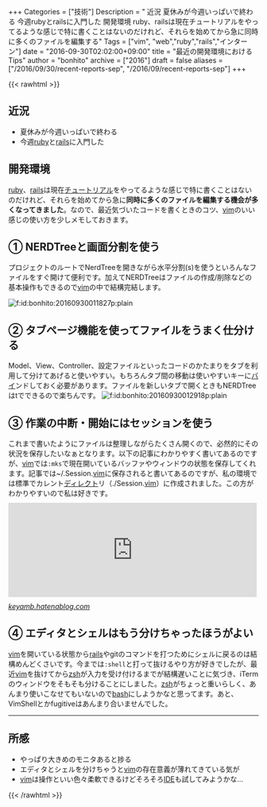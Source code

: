 +++
Categories = ["技術"]
Description = " 近況   夏休みが今週いっぱいで終わる  今週rubyとrailsに入門した   開発環境  ruby、railsは現在チュートリアルをやってるような感じで特に書くことはないのだけれど、それらを始めてから急に同時に多くのファイルを編集する"
Tags = ["vim", "web","ruby","rails","インターン"]
date = "2016-09-30T02:02:00+09:00"
title = "最近の開発環境におけるTips"
author = "bonhito"
archive = ["2016"]
draft = false
aliases = ["/2016/09/30/recent-reports-sep", "/2016/09/recent-reports-sep"]
+++

{{< rawhtml >}}
<body>
<h2>近況</h2>

<ul>
<li>夏休みが今週いっぱいで終わる</li>
<li>今週<a class="keyword" href="http://d.hatena.ne.jp/keyword/ruby">ruby</a>と<a class="keyword" href="http://d.hatena.ne.jp/keyword/rails">rails</a>に入門した</li>
</ul>


<h2>開発環境</h2>

<p><a class="keyword" href="http://d.hatena.ne.jp/keyword/ruby">ruby</a>、<a class="keyword" href="http://d.hatena.ne.jp/keyword/rails">rails</a>は現在<a class="keyword" href="http://d.hatena.ne.jp/keyword/%A5%C1%A5%E5%A1%BC%A5%C8%A5%EA%A5%A2%A5%EB">チュートリアル</a>をやってるような感じで特に書くことはないのだけれど、それらを始めてから急に<b>同時に多くのファイルを編集する機会が多くなってきました</b>。なので、最近気づいたコードを書くときのコツ、<a class="keyword" href="http://d.hatena.ne.jp/keyword/vim">vim</a>のいい感じの使い方を少しメモしておきます。</p>

<h2>① NERDTreeと画面分割を使う</h2>

<p>プロジェクトのルートでNerdTreeを開きながら水平分割(s)を使うといろんなファイルをすぐ開けて便利です。加えてNERDTreeはファイルの作成/削除などの基本操作もできるので<a class="keyword" href="http://d.hatena.ne.jp/keyword/vim">vim</a>の中で結構完結します。</p>

<p><span itemscope itemtype="http://schema.org/Photograph"><img src="https://cdn-ak.f.st-hatena.com/images/fotolife/b/bonhito/20160930/20160930011827.png" alt="f:id:bonhito:20160930011827p:plain" title="f:id:bonhito:20160930011827p:plain" class="hatena-fotolife" itemprop="image"></span></p>

<h2>② タブページ機能を使ってファイルをうまく仕分ける</h2>

<p>Model、View、Controller、設定ファイルといったコードのかたまりをタブを利用して分けてあげると使いやすい。もちろんタブ間の移動は使いやすいキーに<a class="keyword" href="http://d.hatena.ne.jp/keyword/%A5%D0%A5%A4">バイ</a>ンドしておく必要があります。ファイルを新しいタブで開くときもNERDTreeはtでできるので楽ちんです。
<span itemscope itemtype="http://schema.org/Photograph"><img src="https://cdn-ak.f.st-hatena.com/images/fotolife/b/bonhito/20160930/20160930012918.png" alt="f:id:bonhito:20160930012918p:plain" title="f:id:bonhito:20160930012918p:plain" class="hatena-fotolife" itemprop="image"></span></p>

<h2>③ 作業の中断・開始にはセッションを使う</h2>

<p>これまで書いたようにファイルは整理しながらたくさん開くので、必然的にその状況を保存したいなぁとなります。以下の記事にわかりやすく書いてあるのですが、<a class="keyword" href="http://d.hatena.ne.jp/keyword/vim">vim</a>では<code>:mks</code>で現在開いているバッファやウィンドウの状態を保存してくれます。記事では~/.Session.<a class="keyword" href="http://d.hatena.ne.jp/keyword/vim">vim</a>に保存されると書いてあるのですが、私の環境では標準でカレント<a class="keyword" href="http://d.hatena.ne.jp/keyword/%A5%C7%A5%A3%A5%EC%A5%AF%A5%C8">ディレクト</a>リ（./Session.<a class="keyword" href="http://d.hatena.ne.jp/keyword/vim">vim</a>）に作成されました。この方がわかりやすいので私は好きです。
<iframe src="http://keyamb.hatenablog.com/embed/2013/07/12/020730" title="Vimでセッションの保存と読込み - weblog of key_amb" class="embed-card embed-blogcard" scrolling="no" frameborder="0" style="display: block; width: 100%; height: 190px; max-width: 500px; margin: 10px 0px;"></iframe><cite class="hatena-citation"><a href="http://keyamb.hatenablog.com/entry/2013/07/12/020730">keyamb.hatenablog.com</a></cite></p>

<h2>④ エディタとシェルはもう分けちゃったほうがよい</h2>

<p><a class="keyword" href="http://d.hatena.ne.jp/keyword/vim">vim</a>を開いている状態から<a class="keyword" href="http://d.hatena.ne.jp/keyword/rails">rails</a>やgitのコマンドを打つためにシェルに戻るのは結構めんどくさいです。今までは<code>:shell</code>と打って抜けるやり方が好きでしたが、最近<a class="keyword" href="http://d.hatena.ne.jp/keyword/vim">vim</a>を抜けてから<a class="keyword" href="http://d.hatena.ne.jp/keyword/zsh">zsh</a>が入力を受け付けるまでが結構遅いことに気づき、iTermのウィンドウをそもそも分けることにしました。<a class="keyword" href="http://d.hatena.ne.jp/keyword/zsh">zsh</a>がちょっと重いらしく、あんまり使いこなせてもいないので<a class="keyword" href="http://d.hatena.ne.jp/keyword/bash">bash</a>にしようかなと思ってます。あと、VimShellとかfugitiveはあんまり合いませんでした。</p>

<hr>

<h2>所感</h2>

<ul>
<li>やっぱり大きめのモニタあると捗る</li>
<li>エディタとシェルを分けちゃうと<a class="keyword" href="http://d.hatena.ne.jp/keyword/vim">vim</a>の存在意義が薄れてきている気が</li>
<li>
<a class="keyword" href="http://d.hatena.ne.jp/keyword/vim">vim</a>は操作といい色々柔軟できるけどそろそろ<a class="keyword" href="http://d.hatena.ne.jp/keyword/IDE">IDE</a>も試してみようかな…</li>
</ul>

</body>
{{< /rawhtml >}}
